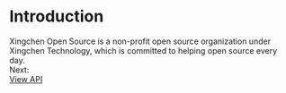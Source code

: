 # Introduction
Xingchen Open Source is a non-profit open source organization under Xingchen Technology, which is committed to helping open source every day.  
Next:  
[View API](./apis/index.html)